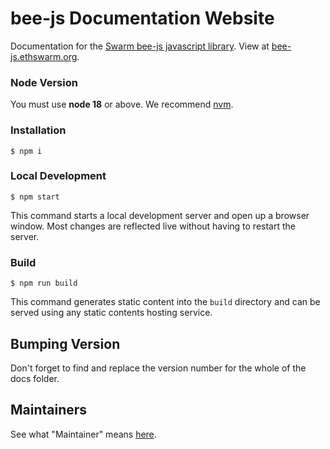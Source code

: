 # bee-js Documentation Website

Documentation for the [Swarm bee-js javascript library](https://github.com/ethersphere/bee-js). View at [bee-js.ethswarm.org](https://bee-js.ethswarm.org).

### Node Version

You must use **node 18** or above. We recommend [nvm](https://github.com/nvm-sh/nvm).


### Installation

```
$ npm i
```

### Local Development

```
$ npm start
```

This command starts a local development server and open up a browser window. Most changes are reflected live without having to restart the server.

### Build

```
$ npm run build
```

This command generates static content into the `build` directory and can be served using any static contents hosting service.

## Bumping Version

Don't forget to find and replace the version number for the whole of the docs folder. 


## Maintainers

See what "Maintainer" means [here](https://github.com/ethersphere/repo-maintainer).
